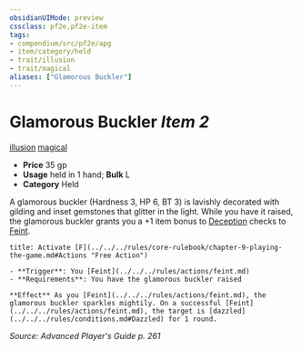 ```yaml
---
obsidianUIMode: preview
cssclass: pf2e,pf2e-item
tags:
- compendium/src/pf2e/apg
- item/category/held
- trait/illusion
- trait/magical
aliases: ["Glamorous Buckler"]
---
```

# Glamorous Buckler *Item 2*  
[illusion](../../../rules/traits/illusion.md)  [magical](../../../rules/traits/magical.md)  

- **Price** 35 gp
- **Usage** held in 1 hand; **Bulk** L
- **Category** Held

A glamorous buckler (Hardness 3, HP 6, BT 3) is lavishly decorated with gilding and inset gemstones that glitter in the light. While you have it raised, the glamorous buckler grants you a +1 item bonus to [Deception](../../skills.md#Deception) checks to [Feint](../../../rules/actions/feint.md).

```ad-embed-ability
title: Activate [F](../../../rules/core-rulebook/chapter-9-playing-the-game.md#Actions "Free Action")

- **Trigger**: You [Feint](../../../rules/actions/feint.md)
- **Requirements**: You have the glamorous buckler raised

**Effect** As you [Feint](../../../rules/actions/feint.md), the glamorous buckler sparkles mightily. On a successful [Feint](../../../rules/actions/feint.md), the target is [dazzled](../../../rules/conditions.md#Dazzled) for 1 round.
```

*Source: Advanced Player's Guide p. 261*
